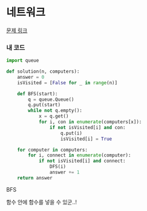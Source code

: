 # 네트워크

[문제 링크](https://programmers.co.kr/learn/courses/30/lessons/43162)

### 내 코드
```python
import queue

def solution(n, computers):
    answer = 0
    isVisited = [False for _ in range(n)]

    def BFS(start):
        q = queue.Queue()
        q.put(start)
        while not q.empty():
            x = q.get()
            for i, con in enumerate(computers[x]):
                if not isVisited[i] and con:
                    q.put(i)
                    isVisited[i] = True

    for computer in computers:
        for i, connect in enumerate(computer):
            if not isVisited[i] and connect:
                DFS(i)
                answer += 1
    return answer
```

BFS

함수 안에 함수를 넣을 수 있군..!